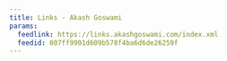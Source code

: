 ```yaml
---
title: Links - Akash Goswami
params:
  feedlink: https://links.akashgoswami.com/index.xml
  feedid: 007ff9901d609b578f4ba6d6de26259f
---
```

